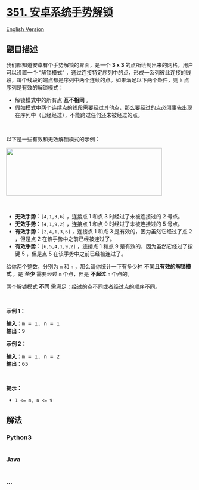 # [351. 安卓系统手势解锁](https://leetcode-cn.com/problems/android-unlock-patterns)

[English Version](https://cdn.jsdelivr.net/gh/doocs/leetcode@main/solution/0300-0399/0351.Android%20Unlock%20Patterns/README_EN.md)

## 题目描述

<!-- 这里写题目描述 -->

<p>我们都知道安卓有个手势解锁的界面，是一个 <strong>3 x 3 </strong>的点所绘制出来的网格。用户可以设置一个 “解锁模式” ，通过连接特定序列中的点，形成一系列彼此连接的线段，每个线段的端点都是序列中两个连续的点。如果满足以下两个条件，则 <code>k</code> 点序列是有效的解锁模式：</p>

<ul>
	<li>解锁模式中的所有点 <strong>互不相同</strong> 。</li>
	<li>假如模式中两个连续点的线段需要经过其他点，那么要经过的点必须事先出现在序列中（已经经过），不能跨过任何还未被经过的点。</li>
</ul>

<p> </p>

<p>以下是一些有效和无效解锁模式的示例：</p>

<p><img src="https://cdn.jsdelivr.net/gh/doocs/leetcode@main/solution/0300-0399/0351.Android%20Unlock%20Patterns/images/android-unlock.png" style="height: 128px; width: 418px;" /></p>
 

<ul>
	<li><strong>无效手势：</strong><code>[4,1,3,6]</code> ，连接点 1 和点 3 时经过了未被连接过的 2 号点。</li>
	<li><strong>无效手势：</strong><code>[4,1,9,2]</code> ，连接点 1 和点 9 时经过了未被连接过的 5 号点。</li>
	<li><strong>有效手势：</strong><code>[2,4,1,3,6]</code> ，连接点 1 和点 3 是有效的，因为虽然它经过了点 2 ，但是点 2 在该手势中之前已经被连过了。</li>
	<li><strong>有效手势：</strong><code>[6,5,4,1,9,2]</code> ，连接点 1 和点 9 是有效的，因为虽然它经过了按键 5 ，但是点 5 在该手势中之前已经被连过了。</li>
</ul>

<p>给你两个整数，分别为 ​​<code>m</code> 和 <code>n</code> ，那么请你统计一下有多少种 <strong>不同且有效的解锁模式 </strong>，是 <strong>至少</strong> 需要经过 <code>m</code> 个点，但是 <strong>不超过</strong> <code>n</code> 个点的。</p>

<p>两个解锁模式 <strong>不同</strong> 需满足：经过的点不同或者经过点的顺序不同。</p>

<p> </p>

<p><strong>示例 1：</strong></p>

<pre>
<strong>输入：</strong>m = 1, n = 1
<strong>输出：</strong>9
</pre>

<p><strong>示例 2：</strong></p>

<pre>
<strong>输入：</strong>m = 1, n = 2
<strong>输出：</strong>65
</pre>

<p> </p>

<p><strong>提示：</strong></p>

<ul>
	<li><code>1 <= m, n <= 9</code></li>
</ul>


## 解法

<!-- 这里可写通用的实现逻辑 -->

<!-- tabs:start -->

### **Python3**

<!-- 这里可写当前语言的特殊实现逻辑 -->

```python

```

### **Java**

<!-- 这里可写当前语言的特殊实现逻辑 -->

```java

```

### **...**

```

```

<!-- tabs:end -->
